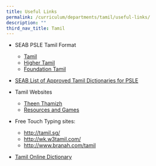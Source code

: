 ```yaml
---
title: Useful Links
permalink: /curriculum/departments/tamil/useful-links/
description: ""
third_nav_title: Tamil
---
```

<ul>
<li>SEAB PSLE Tamil Format</li>
<ul>
<li><a href="https://www.seab.gov.sg/content/syllabus/PSLE/2017_PSLE_Subject_info/0007_2017.pdf" target="_blank" rel="noopener">Tamil</a></li>
<li><a href="https://www.seab.gov.sg/content/syllabus/PSLE/2017_PSLE_Subject_info/0017_2017.pdf" target="_blank" rel="noopener">Higher Tamil</a></li>
<li><a href="https://www.seab.gov.sg/content/syllabus/PSLE/2017_PSLE_Subject_info/0027_2017.pdf" target="_blank" rel="noopener">Foundation Tamil</a></li>
</ul>
</ul>
<ul>
<li><a href="https://www.seab.gov.sg/docs/default-source/documents/list_of_dictionaries_for_examination.pdf" target="_blank" rel="noopener">SEAB List of Approved Tamil Dictionaries for PSLE</a></li>
</ul>
<ul>
<li>Tamil Websites</li>
<ul>
<li><a href="https://www.mtl.moe.edu.sg/theenthamizh/primary.html" target="_blank" rel="noopener">Theen Thamizh</a></li>
<li><a href="http://www.kids.noolagam.com/" target="_blank" rel="noopener">Resources and Games</a></li>
</ul>
</ul>
<ul>
<li>Free Touch Typing sites:</li>
<ul>
<li><a href="http://tamil.sg/" target="_blank" rel="noopener">http://tamil.sg/</a></li>
<li><a href="http://wk.w3tamil.com/" target="_blank" rel="noopener">http://wk.w3tamil.com/</a></li>
<li><a href="http://www.branah.com/tamil" target="_blank" rel="noopener">http://www.branah.com/tamil</a></li>
</ul>
</ul>
<ul>
<li><a href="https://www.tamildict.com/english.php" target="_blank" rel="noopener">Tamil Online Dictionary</a></li>
</ul>
